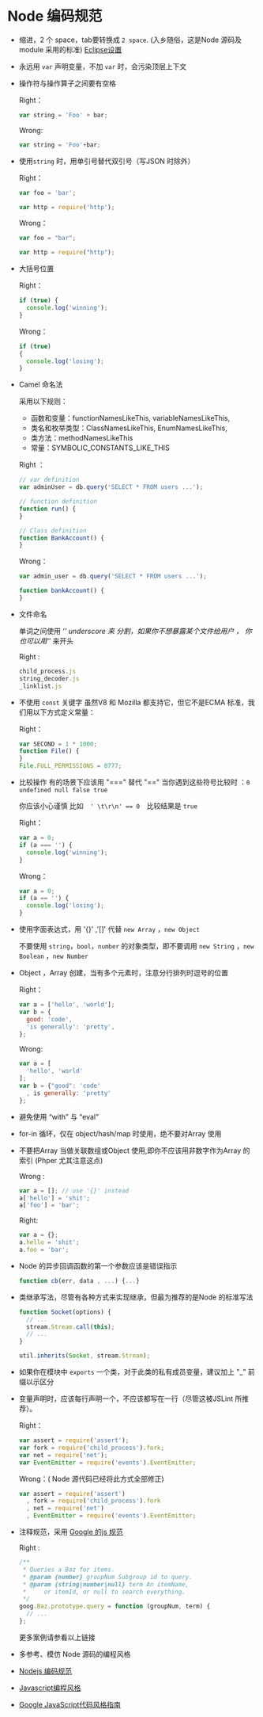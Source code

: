 # Node 编码规范

* 缩进，2 个 space，tab要转换成 `2 space`. (入乡随俗，这是Node 源码及module 采用的标准)
    [Eclipse设置](http://ww3.sinaimg.cn/large/6cfc7910jw1dnf44jzellj.jpg)

* 永远用 `var` 声明变量，不加 `var` 时，会污染顶层上下文

* 操作符与操作算子之间要有空格

    Right：

    ```js
    var string = 'Foo' + bar;
    ```
    Wrong:
  
    ```js
    var string = 'Foo'+bar;
    ```

* 使用`string` 时，用单引号替代双引号（写JSON 时除外）
  
    Right：

    ```js
    var foo = 'bar';
    
    var http = require('http');
    ```
    
    Wrong：
    
    ```js
    var foo = "bar";
    
    var http = require("http");
    ```
    
*  大括号位置
  
    Right：

    ```js
    if (true) {
      console.log('winning');
    }
    ```
    
    Wrong：
    
    ```js
    if (true)
    {
      console.log('losing');
    }
    ```

* Camel 命名法

    采用以下规则：
    * 函数和变量：functionNamesLikeThis, variableNamesLikeThis, 
    * 类名和枚举类型：ClassNamesLikeThis, EnumNamesLikeThis, 
    * 类方法：methodNamesLikeThis 
    * 常量：SYMBOLIC_CONSTANTS_LIKE_THIS

    Right ：
  
    ```js
    // var definition
    var adminUser = db.query('SELECT * FROM users ...');

    // function definition
    function run() {
    }

    // Class definition
    function BankAccount() {
    }
    ```

    Wrong：

    ```js
    var admin_user = db.query('SELECT * FROM users ...');
    
    function bankAccount() {
    }
    ```

* 文件命名

    单词之间使用 ‘_’ underscore 来 分割，如果你不想暴露某个文件给用户 ，
    你也可以用‘_’ 来开头
   
    Right :
    
    ```js
    child_process.js
    string_decoder.js
    _linklist.js
    ```


* 不使用 ```const``` 关键字
  虽然V8 和 Mozilla 都支持它，但它不是ECMA 标准，我们用以下方式定义常量：
    
    Right：

    ```js
    var SECOND = 1 * 1000;
    function File() {
    }
    File.FULL_PERMISSIONS = 0777;
    ```

* 比较操作 有的场景下应该用 "===" 替代 "=="
  当你遇到这些符号比较时 ：``` 0 undefined null false true ```
  
    你应该小心谨慎
    比如　`' \t\r\n' == 0`　比较结果是 `true`

    Right：

    ```js
    var a = 0;
    if (a === '') {
      console.log('winning');
    }
    ```
    
    Wrong：
    
    ```js
    var a = 0;
    if (a == '') {
      console.log('losing');
    }
    ```
    
* 使用字面表达式，用 '{}' ,'[]' 代替 `new Array` ，`new Object`

    不要使用 `string`，`bool`，`number` 的对象类型，即不要调用 `new String` ，`new Boolean` ，`new Number`

* Object ，Array 创建，当有多个元素时，注意分行排列时逗号的位置
  
    Right：

    ```js
    var a = ['hello', 'world'];
    var b = {
      good: 'code',
      'is generally': 'pretty',
    };
    ```
      
    Wrong:
    
    ```js
    var a = [
      'hello', 'world'
    ];
    var b = {"good": 'code'
      , is generally: 'pretty'
    };
    ```

* 避免使用 “with” 与 “eval”

* for-in 循环，仅在 object/hash/map 时使用，绝不要对Array 使用

* 不要把Array 当做关联数组或Object 使用,即你不应该用非数字作为Array 的索引
        (Phper 尤其注意这点)  

    Wrong :
  
    ```js
    var a = []; // use '{}' instead
    a['hello'] = 'shit';
    a['foo'] = 'bar';
    ```

    Right:

    ```js
    var a = {};
    a.hello = 'shit';
    a.foo = 'bar';
    ```

* Node 的异步回调函数的第一个参数应该是错误指示

    ```js
    function cb(err, data , ...) {...}
    ```
    
* 类继承写法，尽管有各种方式来实现继承，但最为推荐的是Node 的标准写法

    ```js
    function Socket(options) {
      // ...
      stream.Stream.call(this);
      // ...
    }
    
    util.inherits(Socket, stream.Stream);
    ```

* 如果你在模块中 `exports` 一个类，对于此类的私有成员变量，建议加上 "_"  前缀以示区分

* 变量声明时，应该每行声明一个，不应该都写在一行（尽管这被JSLint 所推荐）。

    Right：

    ```js
    var assert = require('assert');
    var fork = require('child_process').fork;
    var net = require('net');
    var EventEmitter = require('events').EventEmitter;
    ```
    
    Wrong：( Node 源代码已经将此方式全部修正)

    ```js
    var assert = require('assert')
      , fork = require('child_process').fork
      , net = require('net')
      , EventEmitter = require('events').EventEmitter;
    ```
    
* 注释规范，采用 [Google 的js 规范](http://google-styleguide.googlecode.com/svn/trunk/javascriptguide.xml#Comments)

    Right :
    
    ```js
    /**
     * Queries a Baz for items.
     * @param {number} groupNum Subgroup id to query.
     * @param {string|number|null} term An itemName,
     *     or itemId, or null to search everything.
     */
    goog.Baz.prototype.query = function (groupNum, term) {
      // ...
    };
    ```
    
    更多案例请参看以上链接

* 多参考、模仿 Node 源码的编程风格 
* [Nodejs 编码规范](https://github.com/windyrobin/iFrame/edit/master/style.md)
* [Javascript编程风格](http://www.ruanyifeng.com/blog/2012/04/javascript_programming_style.html)
* [Google JavaScript代码风格指南](http://chajn.org/jsguide/javascriptguide.html)